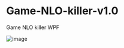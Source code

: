 # Game-NLO-killer-v1.0
Game NLO killer WPF

![image](https://user-images.githubusercontent.com/77125487/198889053-a9242e84-4f29-4f14-bc4d-c704ba59cc11.png)
